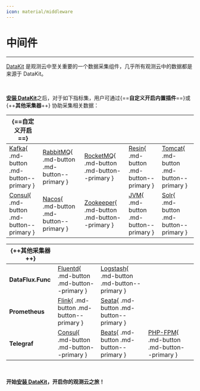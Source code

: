 ```yaml
---
icon: material/middleware
---
```


# 中间件

---

[DataKit](../../datakit/) 是观测云中至关重要的一个数据采集组件，几乎所有观测云中的数据都是来源于 DataKit。

<br/>

[**安装 DataKit**](../../datakit/datakit-install.md)之后，对于如下指标集，用户可通过{==**自定义开启内置插件**==}或 {++**其他采集器**++} 协助采集相关数据：

| {==**自定义开启**==}                                  |                                                           |                                                             |                                                     |                                                       |
| ----------------------------------------------------- | --------------------------------------------------------- | ----------------------------------------------------------- | --------------------------------------------------- | ----------------------------------------------------- |
| [Kafka](kafka.md){ .md-button .md-button--primary }   | [RabbitMQ](rabbitmq.md){ .md-button .md-button--primary } | [RocketMQ](rocketmq.md){ .md-button .md-button--primary }   | [Resin](resin.md){ .md-button .md-button--primary } | [Tomcat](tomcat.md){ .md-button .md-button--primary } |
| [Consul](consul.md){ .md-button .md-button--primary } | [Nacos](nacos.md){ .md-button .md-button--primary }       | [Zookeeper](zookeeper.md){ .md-button .md-button--primary } | [JVM](jvm.md){ .md-button .md-button--primary }     | [Solr](solr.md){ .md-button .md-button--primary }     |


| {++**其他采集器**++}             |                                                                 |                                                                   |                                                         |     |
| ----------------------- | --------------------------------------------------------------- | ----------------------------------------------------------------- | ------------------------------------------------------- | --- |
| **DataFlux.Func** | [Fluentd](fluentd-metrics.md){ .md-button .md-button--primary } | [Logstash](logstash-metrics.md){ .md-button .md-button--primary } |                                                         |     |
| **Prometheus**    | [Flink](flink.md){ .md-button .md-button--primary }             | [Seata](seata.md){ .md-button .md-button--primary }               |                                                         |     |
| **Telegraf**      | [Consul](consul.md){ .md-button .md-button--primary }           | [Beats](beats.md){ .md-button .md-button--primary }               | [PHP-FPM](php-fpm.md){ .md-button .md-button--primary } |     |

<br/>

**开始[安装 DataKit](../../datakit/datakit-install.md)，开启你的观测云之旅！**
